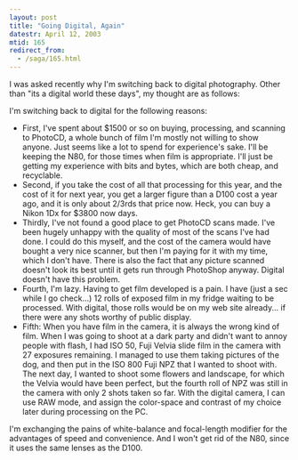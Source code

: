 ```yaml
---
layout: post
title: "Going Digital, Again"
datestr: April 12, 2003
mtid: 165
redirect_from:
  - /saga/165.html
---
```


I was asked recently why I'm switching back to digital photography.  Other than "its a digital world these days", my thought are as follows:

I'm switching back to digital for the following reasons:
<ul>
<li>First, I've spent about $1500 or so on buying, processing, and scanning to PhotoCD, a whole bunch of film I'm mostly not willing to show anyone.  Just seems like a lot to spend for experience's sake.  I'll be keeping the N80, for those times when film is appropriate. I'll just be getting my experience with bits and bytes, which are both cheap, and recyclable.</li>
<li>Second, if you take the cost of all that processing for this year, and the cost of it for next year, you get a larger figure than a D100 cost a year ago, and it is only about 2/3rds that price now.  Heck, you can buy a Nikon 1Dx for $3800 now days.</li>
<li>Thirdly, I've not found a good place to get PhotoCD scans made.  I've been hugely unhappy with the quality of most of the scans I've had done.  I could do this myself, and the cost of the camera would have bought a very nice scanner, but then I'm paying for it with my time, which I don't have.  There is also the fact that any picture scanned doesn't look its best until it gets run through PhotoShop anyway.  Digital doesn't have this problem.</li>
<li>Fourth, I'm lazy.  Having to get film developed is a pain.  I have (just  a sec while I go check...) 12 rolls of exposed film in my fridge waiting to be processed.  With digital, those rolls would be on my web site already... if there were any shots worthy of public display.</li>
<li>Fifth: When you have film in the camera, it is always the wrong kind of film.  When I was going to shoot at a dark party and didn't want to annoy people with flash, I had ISO 50, Fuji Velvia slide film in the camera with 27 exposures remaining.  I managed to use them taking pictures of the dog, and then put in the ISO 800 Fuji NPZ that I wanted to shoot with.  The next day, I wanted to shoot some flowers and landscape, for which the Velvia would have been perfect, but the fourth roll of NPZ was still in the camera with only 2 shots taken so far.  With the digital camera, I can use RAW mode, and assign the color-space and contrast of my choice later during processing on the PC.</li>
</ul>

I'm exchanging the pains of white-balance and focal-length modifier for the advantages of speed and convenience.  And I won't get rid of the N80, since it uses the same lenses as the D100.


